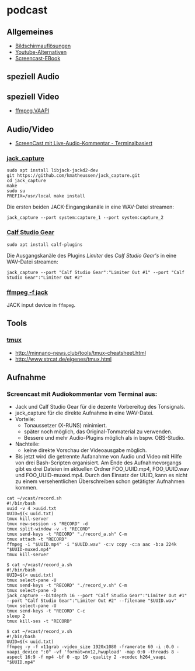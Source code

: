 # podcast

## Allgemeines
* [Bildschirmauflösungen](https://www.elektronik-kompendium.de/sites/com/1904101.htm)
* [Youtube-Alternativen](https://www.ionos.de/digitalguide/online-marketing/social-media/youtube-alternativen-die-besten-portale-im-ueberblick/)
* [Screencast-EBook](https://www.learn2use.de/ebook/)

## speziell Audio

## speziell Video
* [ffmpeg.VAAPI](https://trac.ffmpeg.org/wiki/Hardware/VAAPI)

## Audio/Video
* [ScreenCast mit Live-Audio-Kommentar - Terminalbasiert]()



### [jack_capture](https://github.com/kmatheussen/jack_capture)
```
sudo apt install libjack-jackd2-dev
git https://github.com/kmatheussen/jack_capture.git
cd jack_capture
make
sudo su
PREFIX=/usr/local make install
```
Die ersten beiden JACK-Eingangskanäle in eine WAV-Datei streamen:
```
jack_capture --port system:capture_1 --port system:capture_2
```

### [Calf Studio Gear](https://calf-studio-gear.org/)
```
sudo apt install calf-plugins
```
Die Ausgangskanäle des Plugins _Limiter_ des _Calf Studio Gear's_ in eine WAV-Datei streamen:
```
jack_capture --port "Calf Studio Gear":"Limiter Out #1" --port "Calf Studio Gear":"Limiter Out #2"
```

### [ffmpeg -f jack](https://ffmpeg.org/ffmpeg-devices.html#jack)

JACK input device in `ffmpeg`.

## Tools

### [tmux](https://github.com/tmux/tmux)
* http://minnano-news.club/tools/tmux-cheatsheet.html
* http://www.strcat.de/eigenes/tmux.html

## Aufnahme

### Screencast mit Audiokommentar vom Terminal aus:

* Jack und Calf Studio Gear für die dezente Vorbereitug des Tonsignals.
* jack_capture für die direkte Aufnahme in eine WAV-Datei.
* Vorteile:
  * Tonaussetzer (X-RUNS) minimiert.
  * später noch möglich, das Original-Tonmaterial zu verwenden.
  * Bessere und mehr Audio-Plugins möglich als in bspw. OBS-Studio.
* Nachteile:
  * keine direkte Vorschau der Videoausgabe möglich.
* Bis jetzt wird die getrennte Aufanahme von Audio und Video mit Hilfe von drei Bash-Scripten organisiert. Am Ende des Aufnahmevorgangs gibt es drei Dateien im aktuellen Ordner FOO_UUID.mp4, FOO_UUID.wav und FOO_UUID-muxed.mp4. Durch den Einsatz der UUID, kann es nicht zu einem versehentlichen Überschreiben schon getätigter Aufnahmen kommen.
```
cat ~/vcast/record.sh
#!/bin/bash
uuid -v 4 >uuid.txt
UUID=$(< uuid.txt)
tmux kill-server
tmux new-session -s "RECORD" -d
tmux split-window -v -t "RECORD"
tmux send-keys -t "RECORD" "./record_a.sh" C-m
tmux attach -t "RECORD"
ffmpeg -i "$UUID.mp4" -i "$UUID.wav" -c:v copy -c:a aac -b:a 224k "$UUID-muxed.mp4"
tmux kill-server
```
```
$ cat ~/vcast/record_a.sh
#!/bin/bash
UUID=$(< uuid.txt)
tmux select-pane -U
tmux send-keys -t "RECORD" "./record_v.sh" C-m
tmux select-pane -D
jack_capture --bitdepth 16 --port "Calf Studio Gear":"Limiter Out #1" --port "Calf Studio Gear":"Limiter Out #2" --filename "$UUID.wav"
tmux select-pane -U
tmux send-keys -t "RECORD" C-c
sleep 2
tmux kill-ses -t "RECORD"
```
```
$ cat ~/vcast/record_v.sh
#!/bin/bash
UUID=$(< uuid.txt)
ffmpeg -y -f x11grab -video_size 1920x1080 -framerate 60 -i :0.0 -vaapi_device ":0" -vf 'format=nv12,hwupload' -map 0:0 -threads 8 -aspect 16:9 -f mp4 -bf 0 -qp 19 -quality 2 -vcodec h264_vaapi "$UUID.mp4"
```
